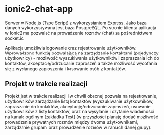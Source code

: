 # ionic2-chat-app

Serwer w Node.js (Type Script) z wykorzystaniem Express. Jako baza danych
wykorzystywana jest baza PostgreSQL. Po stronie klienta aplikacja w Ionic2
ma pozwalać na prowadzenie rozmów (chat) za pośrednictwem socket.io.

Aplikacja umożliwia logowanie oraz rejestrowanie użytkowników. Wprowadzono funkcję
pozwalającą na zarządzanie kontaktami (pojedynczy użytkownicy) - możliwość
wyszukiwania użytkowników i zapraszania ich do kontaktów, akceptację/odrzucanie
zaproszeń a także możliwość wycofania się z wysłanego zaproszenia i kasowanie
osób z kontaktów.

## Projekt w trakcie realizacji

Projekt jest w trakcie realizacji i w chwili obecnej pozwala na rejestrowanie,
użytkowników zarządzanie listą kontaktów (wyszukiwanie użytkowników, zapraszanie
do kontaktów, akceptację/odrzucanie zaproszeń, usuwanie użytkowników z listy
kontaktów) oraz na wysyłanie i czytanie wiadomości na kanale ogólnym [zakładka Test]
(w przyszłości planuję dodać możliwość prowadzenia prywatnych rozmów między dwoma
użytkownikami, zarządzanie grupami oraz prowadzenie rozmów w ramach danej grupy).

